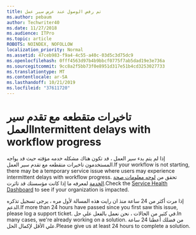 ```yaml
---
title: تم رفض الوصول عند عرض سير عمل
ms.author: pebaum
author: Techwriter40
ms.date: 11/27/2018
ms.audience: ITPro
ms.topic: article
ROBOTS: NOINDEX, NOFOLLOW
localization_priority: Normal
ms.assetid: 47ceb983-f9a4-4c55-a40c-03d5c3d75dc9
ms.openlocfilehash: 0fff4563d97b4b9bbcf0775f7ab5dad19e3e736a
ms.sourcegitcommit: 9cc8a2f5bb73f0e8951d317e51b4cd3253027733
ms.translationtype: MT
ms.contentlocale: ar-SA
ms.lasthandoff: 10/21/2019
ms.locfileid: "37611720"
---
```

# <a name="intermittent-delays-with-workflow-progress"></a><span data-ttu-id="33ecc-102">تاخيرات متقطعه مع تقدم سير العمل</span><span class="sxs-lookup"><span data-stu-id="33ecc-102">Intermittent delays with workflow progress</span></span>

<span data-ttu-id="33ecc-103">إذا لم يتم بدء سير العمل ، قد تكون هناك مشكله خدمه مؤقته حيث قد يواجه المستخدمون تاخيرات متقطعه مع تقدم سير العمل.</span><span class="sxs-lookup"><span data-stu-id="33ecc-103">If your workflow is not starting, there may be a temporary service issue where users may experience intermittent delays with workflow progress.</span></span> <span data-ttu-id="33ecc-104">تحقق من [لوحه معلومات صحة الخدمة](https://admin.microsoft.com/AdminPortal/Home#/servicehealth) لمعرفه ما إذا كانت مؤسستك قد تاثرت.</span><span class="sxs-lookup"><span data-stu-id="33ecc-104">Check the [Service Health Dashboard](https://admin.microsoft.com/AdminPortal/Home#/servicehealth) to see if your organization is impacted.</span></span> 

<span data-ttu-id="33ecc-105">إذا مرت أكثر من 24 ساعة منذ ان رايت هذه المسالة لأول مره ، يرجى تسجيل تذكره الدعم.</span><span class="sxs-lookup"><span data-stu-id="33ecc-105">If more than 24 hours have passed since you first saw this issue, please log a support ticket.</span></span> <span data-ttu-id="33ecc-106">في كثير من الحالات ، نحن نعمل بالفعل علي حل.</span><span class="sxs-lookup"><span data-stu-id="33ecc-106">In many cases, we're already working on a solution.</span></span> <span data-ttu-id="33ecc-107">من فضلك أعطنا 24 ساعة علي الأقل لإكمال الحل.</span><span class="sxs-lookup"><span data-stu-id="33ecc-107">Please give us at least 24 hours to complete a solution.</span></span>


  

